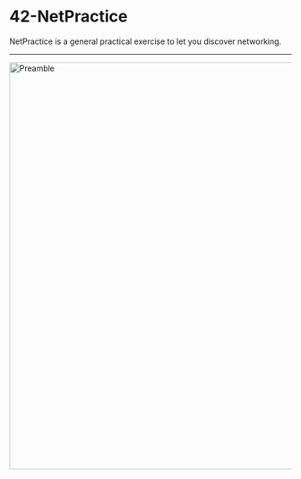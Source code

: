 # 42-NetPractice
NetPractice is a general practical exercise to let you discover networking.


--------------------------------------------------------------------------------
<img width="726" alt="Preamble" src="https://user-images.githubusercontent.com/97880185/211422027-874250ac-aac1-4100-a5ae-dab275c34c31.png">
